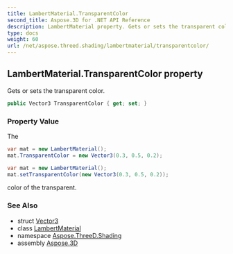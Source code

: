 ```yaml
---
title: LambertMaterial.TransparentColor
second_title: Aspose.3D for .NET API Reference
description: LambertMaterial property. Gets or sets the transparent color
type: docs
weight: 60
url: /net/aspose.threed.shading/lambertmaterial/transparentcolor/
---
```

## LambertMaterial.TransparentColor property

Gets or sets the transparent color.

```csharp
public Vector3 TransparentColor { get; set; }
```

### Property Value

The

```csharp
var mat = new LambertMaterial();
mat.TransparentColor = new Vector3(0.3, 0.5, 0.2);
```

```csharp
var mat = new LambertMaterial();
mat.setTransparentColor(new Vector3(0.3, 0.5, 0.2));
```

color of the transparent.

### See Also

* struct [Vector3](../../../aspose.threed.utilities/vector3/)
* class [LambertMaterial](../)
* namespace [Aspose.ThreeD.Shading](../../lambertmaterial/)
* assembly [Aspose.3D](../../../)


